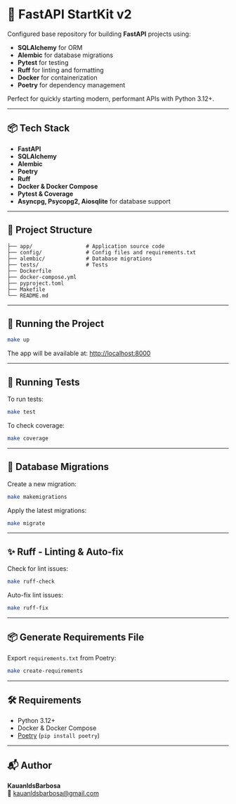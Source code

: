 # 🚀 FastAPI StartKit v2

Configured base repository for building **FastAPI** projects using:

- **SQLAlchemy** for ORM
- **Alembic** for database migrations
- **Pytest** for testing
- **Ruff** for linting and formatting
- **Docker** for containerization
- **Poetry** for dependency management

Perfect for quickly starting modern, performant APIs with Python 3.12+.

---

## 📦 Tech Stack

- **FastAPI**
- **SQLAlchemy**
- **Alembic**
- **Poetry**
- **Ruff**
- **Docker & Docker Compose**
- **Pytest & Coverage**
- **Asyncpg, Psycopg2, Aiosqlite** for database support

---

## 📁 Project Structure

```
├── app/                 # Application source code
├── config/              # Config files and requirements.txt
├── alembic/             # Database migrations
├── tests/               # Tests
├── Dockerfile
├── docker-compose.yml
├── pyproject.toml
├── Makefile
└── README.md
```

---

## 🚀 Running the Project

```bash
make up
```

The app will be available at: [http://localhost:8000](http://localhost:8000)

---

## 🧪 Running Tests

To run tests:

```bash
make test
```

To check coverage:

```bash
make coverage
```

---

## 🔄 Database Migrations

Create a new migration:

```bash
make makemigrations
```

Apply the latest migrations:

```bash
make migrate
```

---

## ✨ Ruff - Linting & Auto-fix

Check for lint issues:

```bash
make ruff-check
```

Auto-fix lint issues:

```bash
make ruff-fix
```

---

## 📦 Generate Requirements File

Export `requirements.txt` from Poetry:

```bash
make create-requirements
```

---

## 🛠 Requirements

- Python 3.12+
- Docker & Docker Compose
- [Poetry](https://python-poetry.org/) (`pip install poetry`)

---

## 📬 Author

**KauanldsBarbosa**  
📧 kauanldsbarbosa@gmail.com